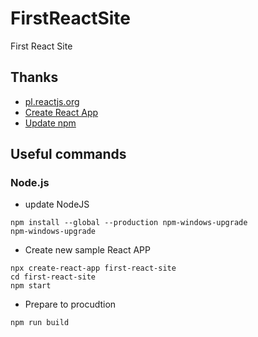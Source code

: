 # FirstReactSite
First React Site

## Thanks

- [pl.reactjs.org](https://pl.reactjs.org/docs/create-a-new-react-app.html)
- [Create React App](https://github.com/facebook/create-react-app)
- [Update npm](https://github.com/felixrieseberg/npm-windows-upgrade)

## Useful commands

### Node.js

- update NodeJS

```batch
npm install --global --production npm-windows-upgrade
npm-windows-upgrade

```

- Create new sample React APP

```batch
npx create-react-app first-react-site
cd first-react-site
npm start
```

- Prepare to procudtion

```batch
npm run build
```
